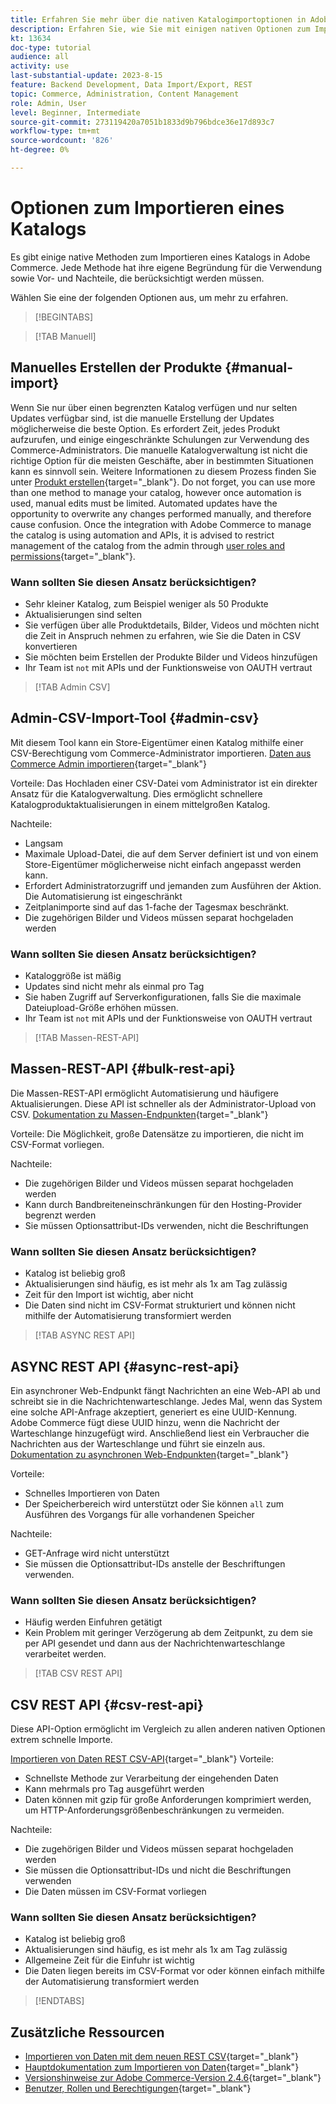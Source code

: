 ```yaml
---
title: Erfahren Sie mehr über die nativen Katalogimportoptionen in Adobe Commerce
description: Erfahren Sie, wie Sie mit einigen nativen Optionen zum Importieren Ihres Katalogs in Ihren Adobe Commerce Store vorgehen können.
kt: 13634
doc-type: tutorial
audience: all
activity: use
last-substantial-update: 2023-8-15
feature: Backend Development, Data Import/Export, REST
topic: Commerce, Administration, Content Management
role: Admin, User
level: Beginner, Intermediate
source-git-commit: 273119420a7051b1833d9b796bdce36e17d893c7
workflow-type: tm+mt
source-wordcount: '826'
ht-degree: 0%

---
```


# Optionen zum Importieren eines Katalogs

Es gibt einige native Methoden zum Importieren eines Katalogs in Adobe Commerce. Jede Methode hat ihre eigene Begründung für die Verwendung sowie Vor- und Nachteile, die berücksichtigt werden müssen.

Wählen Sie eine der folgenden Optionen aus, um mehr zu erfahren.

>[!BEGINTABS]

>[!TAB Manuell]

## Manuelles Erstellen der Produkte {#manual-import}

Wenn Sie nur über einen begrenzten Katalog verfügen und nur selten Updates verfügbar sind, ist die manuelle Erstellung der Updates möglicherweise die beste Option. Es erfordert Zeit, jedes Produkt aufzurufen, und einige eingeschränkte Schulungen zur Verwendung des Commerce-Administrators. Die manuelle Katalogverwaltung ist nicht die richtige Option für die meisten Geschäfte, aber in bestimmten Situationen kann es sinnvoll sein. Weitere Informationen zu diesem Prozess finden Sie unter [Produkt erstellen](https://experienceleague.adobe.com/docs/commerce-admin/catalog/products/product-create.html){target="_blank"}. Do not forget, you can use more than one method to manage your catalog, however once automation is used, manual edits must be limited. Automated updates have the opportunity to overwrite any changes performed manually, and therefore cause confusion. Once the integration with Adobe Commerce to manage the catalog is using automation and APIs, it is advised to restrict management of the catalog from the admin through [user roles and permissions](https://experienceleague.adobe.com/docs/commerce-admin/systems/user-accounts/permissions-user-roles.html){target="_blank"}.



### Wann sollten Sie diesen Ansatz berücksichtigen?

- Sehr kleiner Katalog, zum Beispiel weniger als 50 Produkte
- Aktualisierungen sind selten
- Sie verfügen über alle Produktdetails, Bilder, Videos und möchten nicht die Zeit in Anspruch nehmen zu erfahren, wie Sie die Daten in CSV konvertieren
- Sie möchten beim Erstellen der Produkte Bilder und Videos hinzufügen
- Ihr Team ist `not` mit APIs und der Funktionsweise von OAUTH vertraut



>[!TAB Admin CSV]

## Admin-CSV-Import-Tool {#admin-csv}

Mit diesem Tool kann ein Store-Eigentümer einen Katalog mithilfe einer CSV-Berechtigung vom Commerce-Administrator importieren.
[Daten aus Commerce Admin importieren](https://experienceleague.adobe.com/docs/commerce-admin/systems/data-transfer/import/data-import.html){target="_blank"}

Vorteile: Das Hochladen einer CSV-Datei vom Administrator ist ein direkter Ansatz für die Katalogverwaltung. Dies ermöglicht schnellere Katalogproduktaktualisierungen in einem mittelgroßen Katalog.

Nachteile:

- Langsam
- Maximale Upload-Datei, die auf dem Server definiert ist und von einem Store-Eigentümer möglicherweise nicht einfach angepasst werden kann.
- Erfordert Administratorzugriff und jemanden zum Ausführen der Aktion. Die Automatisierung ist eingeschränkt
- Zeitplanimporte sind auf das 1-fache der Tagesmax beschränkt.
- Die zugehörigen Bilder und Videos müssen separat hochgeladen werden



### Wann sollten Sie diesen Ansatz berücksichtigen?

- Kataloggröße ist mäßig
- Updates sind nicht mehr als einmal pro Tag
- Sie haben Zugriff auf Serverkonfigurationen, falls Sie die maximale Dateiupload-Größe erhöhen müssen.
- Ihr Team ist `not` mit APIs und der Funktionsweise von OAUTH vertraut



>[!TAB Massen-REST-API]

## Massen-REST-API {#bulk-rest-api}

Die Massen-REST-API ermöglicht Automatisierung und häufigere Aktualisierungen. Diese API ist schneller als der Administrator-Upload von CSV.
[Dokumentation zu Massen-Endpunkten](https://developer.adobe.com/commerce/webapi/rest/use-rest/bulk-endpoints/){target="_blank"}

Vorteile: Die Möglichkeit, große Datensätze zu importieren, die nicht im CSV-Format vorliegen.

Nachteile:

- Die zugehörigen Bilder und Videos müssen separat hochgeladen werden
- Kann durch Bandbreiteneinschränkungen für den Hosting-Provider begrenzt werden
- Sie müssen Optionsattribut-IDs verwenden, nicht die Beschriftungen



### Wann sollten Sie diesen Ansatz berücksichtigen?

- Katalog ist beliebig groß
- Aktualisierungen sind häufig, es ist mehr als 1x am Tag zulässig
- Zeit für den Import ist wichtig, aber nicht
- Die Daten sind nicht im CSV-Format strukturiert und können nicht mithilfe der Automatisierung transformiert werden



>[!TAB ASYNC REST API]

## ASYNC REST API {#async-rest-api}

Ein asynchroner Web-Endpunkt fängt Nachrichten an eine Web-API ab und schreibt sie in die Nachrichtenwarteschlange. Jedes Mal, wenn das System eine solche API-Anfrage akzeptiert, generiert es eine UUID-Kennung. Adobe Commerce fügt diese UUID hinzu, wenn die Nachricht der Warteschlange hinzugefügt wird. Anschließend liest ein Verbraucher die Nachrichten aus der Warteschlange und führt sie einzeln aus.
[Dokumentation zu asynchronen Web-Endpunkten](https://developer.adobe.com/commerce/webapi/rest/use-rest/asynchronous-web-endpoints/){target="_blank"}

Vorteile:

- Schnelles Importieren von Daten
- Der Speicherbereich wird unterstützt oder Sie können `all` zum Ausführen des Vorgangs für alle vorhandenen Speicher

Nachteile:

- GET-Anfrage wird nicht unterstützt
- Sie müssen die Optionsattribut-IDs anstelle der Beschriftungen verwenden.


### Wann sollten Sie diesen Ansatz berücksichtigen?

- Häufig werden Einfuhren getätigt
- Kein Problem mit geringer Verzögerung ab dem Zeitpunkt, zu dem sie per API gesendet und dann aus der Nachrichtenwarteschlange verarbeitet werden.



>[!TAB CSV REST API]

## CSV REST API {#csv-rest-api}

Diese API-Option ermöglicht im Vergleich zu allen anderen nativen Optionen extrem schnelle Importe.

[Importieren von Daten REST CSV-API](https://developer.adobe.com/commerce/webapi/rest/modules/import/){target="_blank"}
Vorteile:

- Schnellste Methode zur Verarbeitung der eingehenden Daten
- Kann mehrmals pro Tag ausgeführt werden
- Daten können mit gzip für große Anforderungen komprimiert werden, um HTTP-Anforderungsgrößenbeschränkungen zu vermeiden.

Nachteile:

- Die zugehörigen Bilder und Videos müssen separat hochgeladen werden
- Sie müssen die Optionsattribut-IDs und nicht die Beschriftungen verwenden
- Die Daten müssen im CSV-Format vorliegen

### Wann sollten Sie diesen Ansatz berücksichtigen?

- Katalog ist beliebig groß
- Aktualisierungen sind häufig, es ist mehr als 1x am Tag zulässig
- Allgemeine Zeit für die Einfuhr ist wichtig
- Die Daten liegen bereits im CSV-Format vor oder können einfach mithilfe der Automatisierung transformiert werden



>[!ENDTABS]

## Zusätzliche Ressourcen

- [Importieren von Daten mit dem neuen REST CSV](https://developer.adobe.com/commerce/webapi/rest/modules/import/){target="_blank"}
- [Hauptdokumentation zum Importieren von Daten](https://experienceleague.adobe.com/docs/commerce-admin/systems/data-transfer/import/data-import.html){target="_blank"}
- [Versionshinweise zur Adobe Commerce-Version 2.4.6](https://experienceleague.adobe.com/docs/commerce-operations/release/notes/adobe-commerce/2-4-6.html){target="_blank"}
- [Benutzer, Rollen und Berechtigungen](../site-management/users-roles-permissions.md){target="_blank"}
